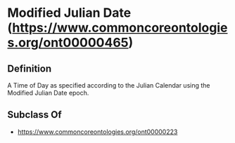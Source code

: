 # Modified Julian Date (https://www.commoncoreontologies.org/ont00000465)

## Definition
A Time of Day as specified according to the Julian Calendar using the Modified Julian Date epoch.

## Subclass Of
- https://www.commoncoreontologies.org/ont00000223

